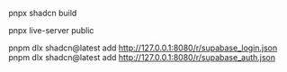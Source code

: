 pnpx shadcn build

pnpx live-server public

pnpm dlx shadcn@latest add http://127.0.0.1:8080/r/supabase_login.json
pnpm dlx shadcn@latest add http://127.0.0.1:8080/r/supabase_auth.json
